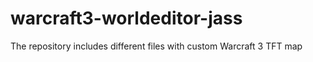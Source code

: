 # warcraft3-worldeditor-jass
 The repository includes different files with custom Warcraft 3 TFT map
